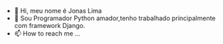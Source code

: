 - 👋 Hi, meu nome é Jonas Lima
- 🌱 Sou Programador Python amador,tenho trabalhado principalmente com framework Django.
- 📫 How to reach me ...

<!---
JonasLimaDev/JonasLimaDev is a ✨ special ✨ repository because its `README.md` (this file) appears on your GitHub profile.
You can click the Preview link to take a look at your changes.
--->
